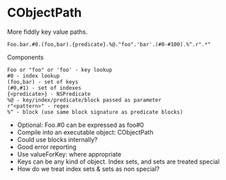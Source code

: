 # CObjectPath

More fiddly key value paths.

    Foo.bar.#0.(foo,bar).{predicate}.%@."foo".'bar'.(#0-#100).%^.r".*"

Components

    Foo or "foo" or 'foo' - key lookup
    #0 - index lookup
    (foo,bar) - set of keys
    (#0,#1) - set of indexes
    {<predicate>} - NSPredicate
    %@ - key/index/predicate/block passed as parameter
    r"<pattern>" - regex
    %^ - block (use same block signature as predicate blocks)

* Optional: Foo.#0 can be expressed as foo#0
* Compile into an executable object: CObjectPath
* Could use blocks internally?
* Good error reporting
* Use valueForKey: where appropriate
* Keys can be any kind of object. Index sets, and sets are treated special
* How do we treat index sets & sets as non special?